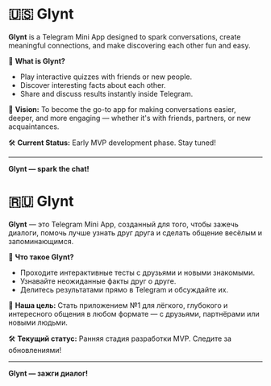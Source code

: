 # 🇺🇸 Glynt

**Glynt** is a Telegram Mini App designed to spark conversations, create meaningful connections, and make discovering each other fun and easy.

🚀 **What is Glynt?**
- Play interactive quizzes with friends or new people.
- Discover interesting facts about each other.
- Share and discuss results instantly inside Telegram.

🔮 **Vision:**
To become the go-to app for making conversations easier, deeper, and more engaging — whether it's with friends, partners, or new acquaintances.

🛠 **Current Status:**
Early MVP development phase. Stay tuned!

---
**Glynt — spark the chat!**


# 🇷🇺 Glynt

**Glynt** — это Telegram Mini App, созданный для того, чтобы зажечь диалоги, помочь лучше узнать друг друга и сделать общение весёлым и запоминающимся.

🚀 **Что такое Glynt?**
- Проходите интерактивные тесты с друзьями и новыми знакомыми.
- Узнавайте неожиданные факты друг о друге.
- Делитесь результатами прямо в Telegram и обсуждайте их.

🔮 **Наша цель:**
Стать приложением №1 для лёгкого, глубокого и интересного общения в любом формате — с друзьями, партнёрами или новыми людьми.

🛠 **Текущий статус:**
Ранняя стадия разработки MVP. Следите за обновлениями!

---
**Glynt — зажги диалог!**
